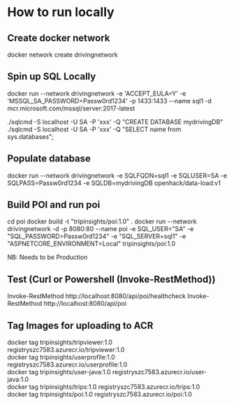 # How to run locally

## Create docker network

docker network create drivingnetwork

## Spin up SQL Locally

docker run --network drivingnetwork -e 'ACCEPT_EULA=Y' -e 'MSSQL_SA_PASSWORD=Passw0rd1234' -p 1433:1433 --name sql1 -d mcr.microsoft.com/mssql/server:2017-latest 

./sqlcmd -S localhost -U SA -P 'xxx' -Q "CREATE DATABASE mydrivingDB"
./sqlcmd -S localhost -U SA -P 'xxx' -Q "SELECT name from sys.databases";

## Populate database
docker run --network drivingnetwork -e SQLFQDN=sql1 -e SQLUSER=SA -e SQLPASS=Passw0rd1234 -e SQLDB=mydrivingDB openhack/data-load:v1

## Build POI and run poi
cd poi
docker build -t "tripinsights/poi:1.0" .
docker run --network drivingnetwork -d -p 8080:80 --name poi -e SQL_USER="SA" -e "SQL_PASSWORD=Passw0rd1234" -e "SQL_SERVER=sql1" -e "ASPNETCORE_ENVIRONMENT=Local" tripinsights/poi:1.0

NB: Needs to be Production 

## Test (Curl or Powershell (Invoke-RestMethod))

Invoke-RestMethod  http://localhost:8080/api/poi/healthcheck
Invoke-RestMethod  http://localhost:8080/api/poi

## Tag Images for uploading to ACR
docker tag tripinsights/tripviewer:1.0 registryszc7583.azurecr.io/tripviewer:1.0\
docker tag tripinsights/userprofile:1.0 registryszc7583.azurecr.io/userprofile:1.0\
docker tag tripinsights/user-java:1.0 registryszc7583.azurecr.io/user-java:1.0\
docker tag tripinsights/trips:1.0 registryszc7583.azurecr.io/trips:1.0\
docker tag tripinsights/poi:1.0 registryszc7583.azurecr.io/poi:1.0
